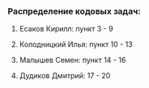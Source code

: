 ### Распределение кодовых задач:

1. Есаков Кирилл: пункт 3 - 9

2. Колодницкий Илья: пункт 10 - 13

3. Малышев Семен: пункт 14 - 16

4. Дудиков Дмитрий: 17 - 20
